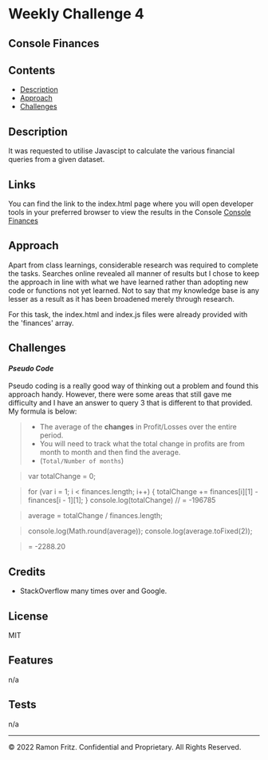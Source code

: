 # Weekly Challenge 4

## Console Finances

## Contents
* [Description](#description)
* [Approach](#approach)
* [Challenges](#challenges)


## Description

It was requested to utilise Javascipt to calculate the various financial queries from a given dataset. 

## Links
You can find the link to the index.html page where you will open developer tools in your preferred browser to view the results in the Console [Console Finances](https://urbanpatrol.github.io/console-finances/index.html)

## Approach
Apart from class learnings, considerable research was required to complete the tasks. Searches online revealed all manner of results but I chose to keep the approach in line with what we have learned rather than adopting new code or functions not yet learned. Not to say that my knowledge base is any lesser as a result as it has been broadened merely through research.

For this task, the index.html and index.js files were already provided with the 'finances' array.

## Challenges
#### *Pseudo Code*
Pseudo coding is a really good way of thinking out a problem and found this approach handy. However, there were some areas that still gave me difficulty and I have an answer to query 3 that is different to that provided. My formula is below:

>* The average of the **changes** in Profit/Losses over the entire period.
>* You will need to track what the total change in profits are from month to month and then find the average.
>* (`Total/Number of months`)

>var totalChange = 0;

>for (var i = 1; i < finances.length; i++) {
    totalChange += finances[i][1] - finances[i - 1][1];
>}
>console.log(totalChange) // = -196785

>average = totalChange / finances.length;

>console.log(Math.round(average));
>console.log(average.toFixed(2));

>= -2288.20

## Credits

* StackOverflow many times over and Google.

## License

MIT

## Features

n/a

## Tests

n/a

---

© 2022 Ramon Fritz. Confidential and Proprietary. All Rights Reserved.